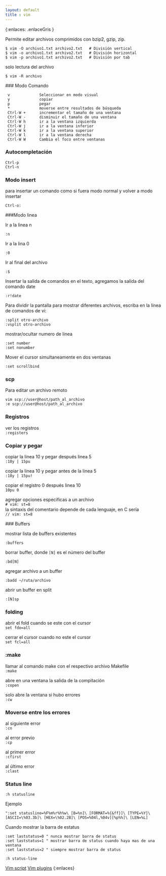 ```yaml
--- 
layout: default
title : vim
---
```

{:enlaces: .enlaceGris }  

Permite editar archivos comprimidos con bzip2, gzip, zip.  

	$ vim -O archivo1.txt archivo2.txt   # División vertical
	$ vim -o archivo1.txt archivo2.txt   # División horizontal
	$ vim -p archivo1.txt archivo2.txt   # División por tab

solo lectura del archivo 

	$ vim -R archivo

### Modo Comando 

     v             Seleccionar en modo visual
     y             copiar 
     p             pegar
     *             moverse entre resultados de búsqueda 
     Ctrl-W +      incrementar el tamaño de una ventana
     Ctrl-W -      disminuir el tamaño de una ventana
     Ctrl-W h      ir a la ventana izquierda
     Ctrl-W j      ir a la ventana inferior
     Ctrl-W k      ir a la ventana superior
     Ctrl-W l      ir a la ventana derecha
     Ctrl-W W      Cambia el foco entre ventanas

### Autocompletación 

	Ctrl-p
	Ctrl-n

### Modo insert


para insertar un comando como si fuera modo normal y volver a modo insertar

	Ctrl-o: 

###Modo linea

Ir a la linea n 

    :n 

Ir a la lina 0 

    :0

Ir al final del archivo

    :$

Insertar la salida de comandos en el texto, agregamos la salida del comando date

	:r!date

Para dividir la pantalla para mostrar diferentes archivos, escriba en la línea de comandos de vi:

    :split otro-archivo
    :vsplit otro-archivo

mostrar/ocultar numero de linea 

	:set number
	:set nonumber

Mover el cursor simultaneamente en dos ventanas

	:set scrollbind

### scp

Para editar un archivo remoto 

	vim scp://user@host/path_al_archivo
	:e scp://user@host/path_al_archivo


### Registros 

ver los registros  
`:registers`

### Copiar y pegar

copiar la linea 10 y pegar después linea 5  
`:10y | 15pu`

copiar la linea 10 y pegar antes de la linea 5  
`:10y | 15pu!`

copiar el registro 0 después linea 10  
`10pu 0`


agregar opciones especificas a un archivo  
`# vim: st=8`  
la sintaxis del comentario depende de cada lenguaje, en C sería  
`// vim: st=8`

### Buffers 

mostrar lista de buffers existentes 

	:buffers

borrar buffer, donde `[N]` es el número del buffer

	:bd[N]

agregar archivo a un buffer

	:badd ~/ruta/archivo

abrir un buffer en split

	:[N]sp

### folding 

abrir el fold cuando se este con el cursor  
`set fdo=all`

cerrar el cursor cuando no este el cursor  
`set fcl=all`

### :make 

llamar al comando make con el respectivo archivo Makefile  
`:make`  

abre en una ventana la salida de la compitación   
`:copen`  

solo abre la ventana si hubo errores  
`:cw`  

### Moverse entre los errores
al siguiente error  
`:cn`

al error previo   
`:cp`

al primer error  
`:cfirst`

al último error  
`:clast`

### Status line 

	:h statusline 

Ejemplo

	":set statusline=%F%m%r%h%w\ [B=%n]\ [FORMAT=%{&ff}]\ [TYPE=%Y]\ [ASCII=\%03.3b]\ [HEX=\%02.2B]\ [POS=%04l,%04v][%p%%]\ [LEN=%L]

Cuando mostrar la barra de estatus 
	
	:set laststatus=0 " nunca mostrar barra de status
	:set laststatus=1 " mostrar barra de status cuando haya mas de una ventana
	:set laststatus=2 " siempre mostrar barra de status

	:h status-line

[Vim script](/wiki/vim/vimScript.html)
[Vim plugins](/wiki/vim/vim_plugins.html)
{:enlaces}


